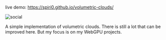 live demo: https://spiri0.github.io/volumetric-clouds/

![social](https://github.com/Spiri0/volumetric-clouds/assets/69024222/7bd3e752-5398-47f8-9d2f-f05d5f05d319)

A simple implementation of volumetric clouds. There is still a lot that can be improved here. 
But my focus is on my WebGPU projects.

